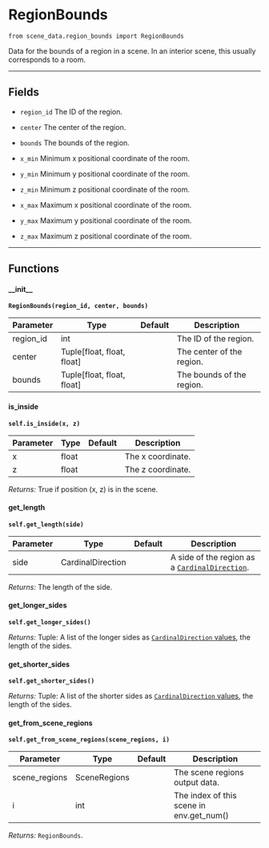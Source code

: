 # RegionBounds

`from scene_data.region_bounds import RegionBounds`

Data for the bounds of a region in a scene. In an interior scene, this usually corresponds to a room.

***

## Fields

- `region_id` The ID of the region.

- `center` The center of the region.

- `bounds` The bounds of the region.

- `x_min` Minimum x positional coordinate of the room.

- `y_min` Minimum y positional coordinate of the room.

- `z_min` Minimum z positional coordinate of the room.

- `x_max` Maximum x positional coordinate of the room.

- `y_max` Maximum y positional coordinate of the room.

- `z_max` Maximum z positional coordinate of the room.

***

## Functions

#### \_\_init\_\_

**`RegionBounds(region_id, center, bounds)`**

| Parameter | Type | Default | Description |
| --- | --- | --- | --- |
| region_id |  int |  | The ID of the region. |
| center |  Tuple[float, float, float] |  | The center of the region. |
| bounds |  Tuple[float, float, float] |  | The bounds of the region. |

#### is_inside

**`self.is_inside(x, z)`**


| Parameter | Type | Default | Description |
| --- | --- | --- | --- |
| x |  float |  | The x coordinate. |
| z |  float |  | The z coordinate. |

_Returns:_  True if position (x, z) is in the scene.

#### get_length

**`self.get_length(side)`**


| Parameter | Type | Default | Description |
| --- | --- | --- | --- |
| side |  CardinalDirection |  | A side of the region as a [`CardinalDirection`](../cardinal_direction.md). |

_Returns:_  The length of the side.

#### get_longer_sides

**`self.get_longer_sides()`**

_Returns:_  Tuple: A list of the longer sides as [`CardinalDirection` values](../cardinal_direction.md), the length of the sides.

#### get_shorter_sides

**`self.get_shorter_sides()`**

_Returns:_  Tuple: A list of the shorter sides as [`CardinalDirection` values](../cardinal_direction.md), the length of the sides.

#### get_from_scene_regions

**`self.get_from_scene_regions(scene_regions, i)`**


| Parameter | Type | Default | Description |
| --- | --- | --- | --- |
| scene_regions |  SceneRegions |  | The scene regions output data. |
| i |  int |  | The index of this scene in env.get_num() |

_Returns:_  `RegionBounds`.

